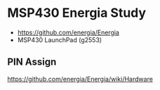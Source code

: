 MSP430 Energia Study
====================

* https://github.com/energia/Energia
* MSP430 LaunchPad (g2553)


PIN Assign
----------
https://github.com/energia/Energia/wiki/Hardware
